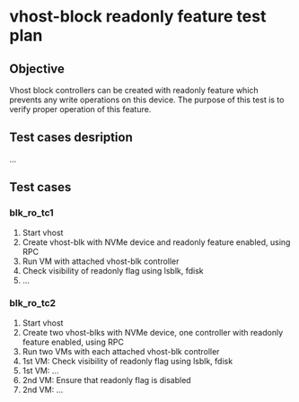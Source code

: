 # vhost-block readonly feature test plan

## Objective
Vhost block controllers can be created with readonly feature which prevents any write operations on this device.
The purpose of this test is to verify proper operation of this feature.

## Test cases desription
...

## Test cases

### blk_ro_tc1
1. Start vhost
2. Create vhost-blk with NVMe device and readonly feature enabled, using RPC
3. Run VM with attached vhost-blk controller
4. Check visibility of readonly flag using lsblk, fdisk
5. ...

### blk_ro_tc2
1. Start vhost
2. Create two vhost-blks with NVMe device, one controller with readonly feature enabled, using RPC
3. Run two VMs with each attached vhost-blk controller
4. 1st VM: Check visibility of readonly flag using lsblk, fdisk
5. 1st VM: ...
6. 2nd VM: Ensure that readonly flag is disabled
7. 2nd VM: ...
